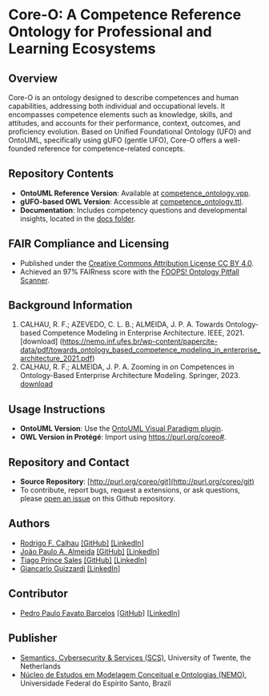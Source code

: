 # Core-O: A Competence Reference Ontology for Professional and Learning Ecosystems

## Overview
Core-O is an ontology designed to describe competences and human capabilities, addressing both individual and occupational levels. It encompasses competence elements such as knowledge, skills, and attitudes, and accounts for their performance, context, outcomes, and proficiency evolution. Based on Unified Foundational Ontology (UFO) and OntoUML, specifically using gUFO (gentle UFO), Core-O offers a well-founded reference for competence-related concepts.

## Repository Contents
- **OntoUML Reference Version**: Available at [competence_ontology.vpp](https://github.com/core-o/ontology/blob/main/competence_ontology.vpp).
- **gUFO-based OWL Version**: Accessible at [competence_ontology.ttl](https://github.com/core-o/ontology/blob/main/competence_ontology.ttl).
- **Documentation**: Includes competency questions and developmental insights, located in the [docs folder](https://github.com/core-o/ontology/blob/main/docs).

## FAIR Compliance and Licensing
- Published under the [Creative Commons Attribution License CC BY 4.0](https://creativecommons.org/licenses/by/4.0/legalcode).
- Achieved an 97% FAIRness score with the [FOOPS! Ontology Pitfall Scanner](https://foops.linkeddata.es/FAIR_validator.html).

## Background Information
1. CALHAU, R. F.; AZEVEDO, C. L. B.; ALMEIDA, J. P. A. Towards Ontology-based Competence Modeling in Enterprise Architecture. IEEE, 2021. [download] (https://nemo.inf.ufes.br/wp-content/papercite-data/pdf/towards_ontology_based_competence_modeling_in_enterprise_architecture_2021.pdf)
2. CALHAU, R. F.; ALMEIDA, J. P. A. Zooming in on Competences in Ontology-Based Enterprise Architecture Modeling. Springer, 2023. [download](https://nemo.inf.ufes.br/wp-content/papercite-data/pdf/zooming_in_on_competences_in_ontology_based_enterprise_architecture_modeling_2023.pdf)

## Usage Instructions
- **OntoUML Version**: Use the [OntoUML Visual Paradigm plugin](https://github.com/OntoUML/ontouml-vp-plugin).
- **OWL Version in Protégé**: Import using <https://purl.org/coreo#>.

## Repository and Contact
- **Source Repository**: [http://purl.org/coreo/git](http://purl.org/coreo/git)
- To contribute, report bugs, request a extensions, or ask questions, please [open an issue](https://github.com/core-o/ontology/issues) on this Github repository. 

## Authors
- [Rodrigo F. Calhau](https://orcid.org/0009-0006-6051-2165) [[GitHub]](https://github.com/tgoprince) [[LinkedIn]](https://www.linkedin.com/in/rodrigo-f-calhau-a6663776/)
- [João Paulo A. Almeida](https://orcid.org/0000-0002-9819-3781) [[GitHub]](https://github.com/jpalmeida) [[LinkedIn]](https://www.linkedin.com/in/jpandradealmeida/)
- [Tiago Prince Sales](https://orcid.org/0000-0002-5385-5761) [[GitHub]](https://github.com/tgoprince) [[LinkedIn]](https://www.linkedin.com/in/tiago-sales/)
- [Giancarlo Guizzardi](https://orcid.org/0000-0002-3452-553X) [[LinkedIn]](https://www.linkedin.com/in/giancarlo-guizzardi-bb51aa75/)

## Contributor
- [Pedro Paulo Favato Barcelos](https://orcid.org/0000-0003-2736-7817) [[GitHub]](https://github.com/pedropaulofb) [[LinkedIn]](https://www.linkedin.com/in/pedro-paulo-favato-barcelos/)

## Publisher
- [Semantics, Cybersecurity & Services (SCS)](https://www.utwente.nl/eemcs/scs/), University of Twente, the Netherlands
- [Núcleo de Estudos em Modelagem Conceitual e Ontologias (NEMO)](https://nemo.inf.ufes.br/), Universidade Federal do Espírito Santo, Brazil
